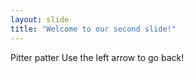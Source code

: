 ```yaml
---
layout: slide
title: "Welcome to our second slide!"
---
```

Pitter patter
Use the left arrow to go back!